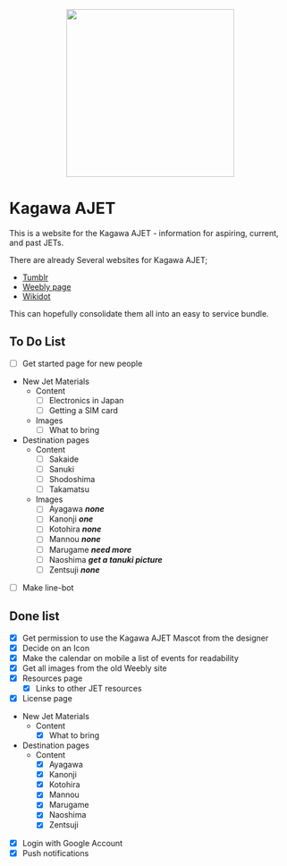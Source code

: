 <div align="center">
  <a 
    href="https://kagawa-ajet.herokuapp.com" 
    target="_blank" 
    rel="noopener noreferrer"
  >
    <img width="300" height="300" src="UdonHenro.png">
  </a>
</div>

# Kagawa AJET

This is a website for the Kagawa AJET - information for aspiring, current, and past JETs.

There are already Several websites for Kagawa AJET;

- [Tumblr](https://ajetkagawa.tumblr.com/)
- [Weebly page](https://kagawaajet.weebly.com/)
- [Wikidot](http://kagawa.wikidot.com/)

This can hopefully consolidate them all into an easy to service bundle.

## To Do List

- [ ] Get started page for new people
- New Jet Materials
  - Content
    - [ ] Electronics in Japan
    - [ ] Getting a SIM card
  - Images
    - [ ] What to bring
- Destination pages
  - Content
    - [ ] Sakaide
    - [ ] Sanuki
    - [ ] Shodoshima
    - [ ] Takamatsu
  - Images
    - [ ] Ayagawa ***none***
    - [ ] Kanonji ***one***
    - [ ] Kotohira ***none***
    - [ ] Mannou ***none***
    - [ ] Marugame ***need more***
    - [ ] Naoshima ***get a tanuki picture***
    - [ ] Zentsuji ***none***
- [ ] Make line-bot

## Done list

- [X] Get permission to use the Kagawa AJET Mascot from the designer
- [X] Decide on an Icon
- [X] Make the calendar on mobile a list of events for readability
- [X] Get all images from the old Weebly site
- [X] Resources page
  - [X] Links to other JET resources
- [X] License page
- New Jet Materials
  - Content
    - [X] What to bring
- Destination pages
  - Content
    - [X] Ayagawa
    - [X] Kanonji
    - [X] Kotohira
    - [X] Mannou
    - [X] Marugame
    - [X] Naoshima
    - [X] Zentsuji
- [X] Login with Google Account
- [X] Push notifications